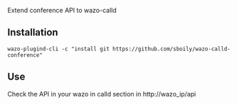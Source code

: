 Extend conference API to wazo-calld

Installation
------------

    wazo-plugind-cli -c "install git https://github.com/sboily/wazo-calld-conference"

Use
---

Check the API in your wazo in calld section in http://wazo_ip/api
